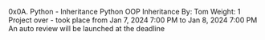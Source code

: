 0x0A. Python - Inheritance
Python
OOP
Inheritance
 By: Tom
 Weight: 1
 Project over - took place from Jan 7, 2024 7:00 PM to Jan 8, 2024 7:00 PM
 An auto review will be launched at the deadline
